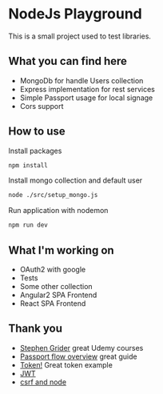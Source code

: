 # NodeJs Playground
This is a small project used to test libraries.

## What you can find here
- MongoDb for handle Users collection
- Express implementation for rest services
- Simple Passport usage for local signage
- Cors support

## How to use
Install packages
```bash
npm install
```

Install mongo collection and default user
```bash
node ./src/setup_mongo.js
```

Run application with nodemon
```bash
npm run dev
```

## What I'm working on
- OAuth2 with google
- Tests
- Some other collection
- Angular2 SPA Frontend
- React SPA Frontend

## Thank you
- [Stephen Grider](https://www.udemy.com/user/sgslo/) great Udemy courses
- [Passport flow overview](http://toon.io/understanding-passportjs-authentication-flow/) great guide
- [Token!](https://auth0.com/blog/2014/01/07/angularjs-authentication-with-cookies-vs-token/) Great token example
- [JWT](http://jwt.io/)
- [csrf and node](http://sporcic.org/2012/06/csrf-with-nodejs-and-express/)